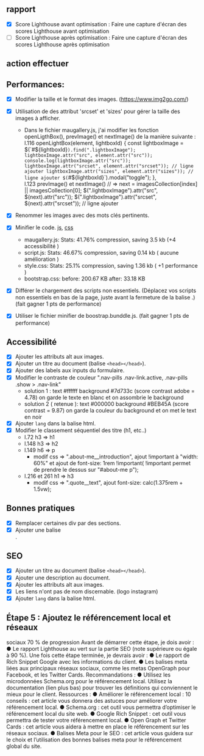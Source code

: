 ## rapport
- [x] Score Lighthouse avant optimisation : Faire une capture d'écran des scores Lighthouse avant optimisation
- [ ] Score Lighthouse après optimisation : Faire une capture d'écran des scores Lighthouse après optimisation
## action effectuer
## Performances:
- [x] Modifier la taille et le format des images. (https://www.img2go.com/)
- [x] Utilisation de des attribut 'srcset' et 'sizes' pour gérer la taille des images à afficher.
    - Dans le fichier maugallery.js, j'ai modifier les fonction openLigthBox(), prevImage() et nextImage() de la manière suivante : 
        l.116  openLightBox(element, lightboxId) {
                  const lightboxImage = $(`#${lightboxId}`).find(".lightboxImage");
                  lightboxImage.attr("src", element.attr("src")); console.log(lightboxImage.attr("src"));
                  lightboxImage.attr("srcset", element.attr("srcset")); // ligne ajouter
                  lightboxImage.attr("sizes", element.attr("sizes")); // ligne ajouter
                  $(`#${lightboxId}`).modal("toggle");
                          },  
        l.123  prevImage() et nextImage()
                // => 
                next = imagesCollection[index] || imagesCollection[0];
                  $(".lightboxImage").attr("src", $(next).attr("src"));
                  $(".lightboxImage").attr("srcset", $(next).attr("srcset")); // ligne ajouter
- [x] Renommer les images avec des mots clés pertinents.
- [x] Minifier le code. [js](https://jscompress.com/), [css](https://purifycss.online/)
    - maugallery.js: Stats: 41.76% compression, saving 3.5 kb (+4 accessibilité )
    - script.js: Stats: 46.67% compression, saving 0.14 kb ( aucune amélioration )
    - style.css: Stats: 25.1% compression, saving  1.36 kb ( +1 performance )
    - bootstrap.css: before: 200.67 KB after: 33.18 KB 

- [x] Différer le chargement des scripts non essentiels. (Déplacez vos scripts non essentiels en bas de la page, juste avant la fermeture de la balise </body>.) (fait gagner 1 pts de performance)
- [x] Utiliser le fichier minifier de boostrap.bunddle.js. (fait gagner 1 pts de performance)

## Accessibilité

- [x] Ajouter les attributs alt aux images.
- [x] Ajouter un titre au document (balise `<head></head>`).
- [x] Ajouter des labels aux inputs du formulaire.
- [x] Modifier le contraste de couleur ".nav-pills .nav-link.active, .nav-pills .show > .nav-link"
  - solution 1 : text #ffffff background #7d733c (score contrast adobe = 4.78)
    on garde le texte en blanc et on assombrie le background
  - solution 2 ( retenue ): text #000000 background #BEB45A (score contrast = 9.87)
    on garde la couleur du background et on met le text en noir
- [x] Ajouter `lang` dans la balise html.
- [x] Modifier le classement séquentiel des titre (h1, etc..)
    - l.72 h3 => h1
    - l.148 h3 => h2
    - l.149 h6 => p  
        - modif css  => ".about-me__introduction", ajout !important à	"width: 60%" et ajout de font-size: 1rem !important( !important permet de prendre le dessus sur "#about-me p");
    - l.216 et 261 h1 => h3
        - modif css => ".quote__text", ajout font-size: calc(1.375rem + 1.5vw);


## Bonnes pratiques

- [x] Remplacer certaines div par des sections.
- [x] Ajouter une balise <main>.

## SEO

- [x] Ajouter un titre au document (balise `<head></head>`).
- [x] Ajouter une description au document.
- [x] Ajouter les attributs alt aux images.
- [x] Les liens n'ont pas de nom discernable. (logo instagram)
- [x] Ajouter `lang` dans la balise html.

## Étape 5 : Ajoutez le référencement local et réseaux

sociaux
70 % de progression
Avant de démarrer cette étape, je dois avoir :
● Le rapport Lighthouse au vert sur la partie SEO (note supérieure ou
égale à 90 %).
Une fois cette étape terminée, je devrais avoir :
● Le rapport de Rich Snippet Google avec les informations du client.
● Les balises meta liées aux principaux réseaux sociaux, comme les
metas OpenGraph pour Facebook, et les Twitter Cards.
Recommandations :
● Utilisez les microdonnées Schema.org pour le référencement local.
Utilisez la documentation (lien plus bas) pour trouver les
définitions qui conviennent le mieux pour le client.
Ressources :
● Améliorer le référencement local : 10 conseils : cet article vous
donnera des astuces pour améliorer votre référencement local.
● Schema.org : cet outil vous permettra d’optimiser le référencement
local du site web.
● Google Rich Snippet : cet outil vous permettra de tester votre
référencement local.
● Open Graph et Twitter Cards : cet article vous aidera à mettre en
place le référencement sur les réseaux sociaux.
● Balises Meta pour le SEO : cet article vous guidera sur le choix et
l’utilisation des bonnes balises meta pour le référencement global
du site.
